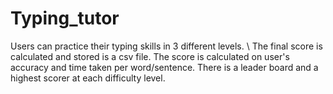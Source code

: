 # Typing_tutor

Users can practice their typing skills in 3 different levels. \\
The final score is calculated and stored is a csv file.
The score is calculated on user's accuracy and time taken per word/sentence.
There is a leader board and a highest scorer at each difficulty level.
